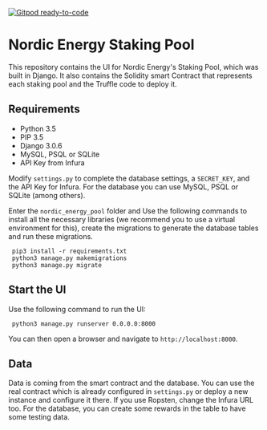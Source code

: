 [![Gitpod ready-to-code](https://img.shields.io/badge/Gitpod-ready--to--code-blue?logo=gitpod)](https://gitpod.io/#https://github.com/nordicenergy/staking-pool)

# Nordic Energy Staking Pool

This repository contains the UI for Nordic Energy's Staking Pool, which was built in Django. It also contains the Solidity smart Contract that represents each staking pool and the Truffle code to deploy it.

## Requirements

* Python 3.5
* PIP 3.5
* Django 3.0.6
* MySQL, PSQL or SQLite
* API Key from Infura

Modify `settings.py` to complete the database settings, a `SECRET_KEY`, and the API Key for Infura. For the database you can use MySQL, PSQL or SQLite (among others). 

Enter the `nordic_energy_pool` folder and Use the following commands to install all the necessary libraries (we recommend you to use a virtual environment for this), create the migrations to generate the database tables and run these migrations.

```
 pip3 install -r requirements.txt
 python3 manage.py makemigrations
 python3 manage.py migrate
```

## Start the UI

Use the following command to run the UI:

```
 python3 manage.py runserver 0.0.0.0:8000
```

You can then open a browser and navigate to `http://localhost:8000`.


## Data

Data is coming from the smart contract and the database. You can use the real contract which is already configured in `settings.py` or deploy a new instance and configure it there. If you use Ropsten, change the Infura URL too. For the database, you can create some rewards in the table to have some testing data.